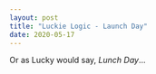 ```yaml
---
layout: post
title: "Luckie Logic - Launch Day"
date: 2020-05-17
---
```


Or as Lucky would say, <i>Lunch Day</i>...
